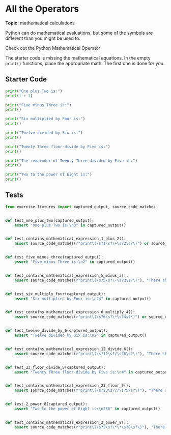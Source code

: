# All the Operators
**Topic:** mathematical calculations



Python can do mathematical evaluations, but some of the symbols are different than you might be used to.

Check out the Python Mathematical Operator

The starter code is missing the mathematical equations. In the empty `print()` functions, place the appropriate math. The first one is done for you.

## Starter Code
```python
print("One plus Two is:")
print(1 + 2)

print("Five minus Three is:")
print()

print("Six multiplied by Four is:")
print()

print("Twelve divided by Six is:")
print()

print("Twenty Three floor-divide by Five is:")
print()

print("The remainder of Twenty Three divided by Five is:")
print()

print("Two to the power of Eight is:")
print()
```

## Tests
```python
from exercise.fixtures import captured_output, source_code_matches


def test_one_plus_two(captured_output):
    assert "One plus Two is:\n3" in captured_output()


def test_contains_mathematical_expression_1_plus_2():
    assert source_code_matches(r"print\(\s?1\s?\+\s?2\s?\)") or source_code_matches(r"print\(\s?2\s?\+\s?1\s?\)"), "There should be a mathematical expression in your code (1 + 2)."


def test_five_minus_three(captured_output):
    assert "Five minus Three is:\n2" in captured_output()


def test_contains_mathematical_expression_5_minus_3():
    assert source_code_matches(r"print\(\s?5\s?\-\s?3\s?\)"), "There should be a mathematical expression in your code (5 - 3)."


def test_six_multiply_four(captured_output):
    assert "Six multiplied by Four is:\n24" in captured_output()


def test_contains_mathematical_expression_6_multiply_4():
    assert source_code_matches(r"print\(\s?6\s?\*\s?4s?\)") or source_code_matches(r"print\(\s?4\s?\*\s?6s?\)"), "There should be a mathematical expression in your code (6 * 4)."


def test_twelve_divide_by_6(captured_output):
    assert "Twelve divided by Six is:\n2" in captured_output()


def test_contains_mathematical_expression_12_divide_6():
    assert source_code_matches(r"print\(\s?12\s?/\s?6\s?\)"), "There should be a mathematical expression in your code (12 / 6)."


def test_23_floor_divide_5(captured_output):
    assert "Twenty Three floor-divide by Five is:\n4" in captured_output()


def test_contains_mathematical_expression_23_floor_5():
    assert source_code_matches(r"print\(\s?23\s?//\s?5\s?\)"), "There should be a mathematical expression in your code (23 // 5)."


def test_2_power_8(captured_output):
    assert "Two to the power of Eight is:\n256" in captured_output()


def test_contains_mathematical_expression_2_power_8():
    assert source_code_matches(r"print\(\s?2\s?\*\*\s?8\s?\)"), "There should be a mathematical expression in your code (2 ** 8)."
```
